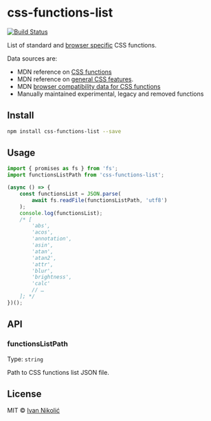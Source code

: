 # css-functions-list

[![Build Status][ci-img]][ci]

List of standard and
[browser specific](<(https://developer.mozilla.org/en-US/docs/Glossary/Vendor_Prefix)>)
CSS functions.

Data sources are:

-   MDN reference on
    [CSS functions](https://developer.mozilla.org/en-US/docs/Web/CSS/CSS_Functions)
-   MDN reference on
    [general CSS features](https://developer.mozilla.org/en-US/docs/Web/CSS/Reference).
-   MDN
    [browser compatibility data for CSS functions](https://github.com/mdn/browser-compat-data/tree/main/css/types)
-   Manually maintained experimental, legacy and removed functions

## Install

```sh
npm install css-functions-list --save
```

## Usage

```js
import { promises as fs } from 'fs';
import functionsListPath from 'css-functions-list';

(async () => {
	const functionsList = JSON.parse(
		await fs.readFile(functionsListPath, 'utf8')
	);
	console.log(functionsList);
	/* [
		'abs',
		'acos',
		'annotation',
		'asin',
		'atan',
		'atan2',
		'attr',
		'blur',
		'brightness',
		'calc'
		// …
	]; */
})();
```

## API

### functionsListPath

Type: `string`

Path to CSS functions list JSON file.

## License

MIT © [Ivan Nikolić](http://ivannikolic.com)

<!-- prettier-ignore-start -->

[ci]: https://github.com/niksy/css-functions-list/actions?query=workflow%3ACI
[ci-img]: https://github.com/niksy/css-functions-list/workflows/CI/badge.svg?branch=master

<!-- prettier-ignore-end -->
